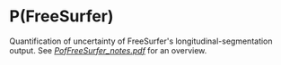 # P(FreeSurfer)
Quantification of uncertainty of FreeSurfer's longitudinal-segmentation
output. See [*PofFreeSurfer_notes.pdf*](PofFreeSurfer_notes.pdf) for an overview.

